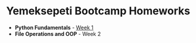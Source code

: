 # Yemeksepeti Bootcamp Homeworks

* **Python Fundamentals** - [Week 1](https://github.com/thealibrs/YemekSepeti-Python-Bootcamp-HWs/tree/main/week1)
* **File Operations and OOP** - Week 2

